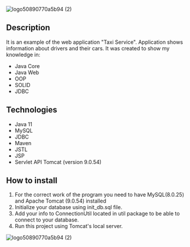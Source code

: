 ![logo50890770a5b94 (2)](https://user-images.githubusercontent.com/11314278/138258059-75476c52-5258-41ec-99d0-c28ef429f163.png)

## Description
 It is an example of the web application "Taxi Service". Application shows information about drivers and their cars. It was created to show my knowledge in:
- Java Core
- Java Web
- OOP
- SOLID
- JDBC

## Technologies
- Java 11
- MySQL
- JDBC
- Maven
- JSTL
- JSP
- Servlet API
  Tomcat (version 9.0.54)

## How to install
1. For the correct work of the program you need to have MySQL(8.0.25) and Apache Tomcat (9.0.54) installed
2. Initialize your database using init_db.sql file.
3. Add your info to ConnectionUtil located in util package to be able to connect to your database.
4. Run this project using Tomcat's local server.

![logo50890770a5b94 (2)](https://user-images.githubusercontent.com/11314278/138258091-271e6e31-997d-4d67-92ba-ff1ea6704927.png)
